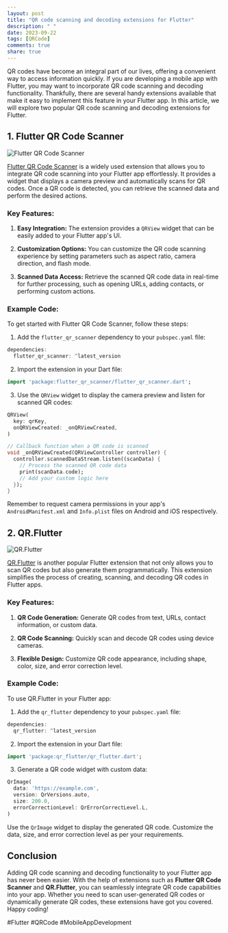 ```yaml
---
layout: post
title: "QR code scanning and decoding extensions for Flutter"
description: " "
date: 2023-09-22
tags: [QRCode]
comments: true
share: true
---
```


QR codes have become an integral part of our lives, offering a convenient way to access information quickly. If you are developing a mobile app with Flutter, you may want to incorporate QR code scanning and decoding functionality. Thankfully, there are several handy extensions available that make it easy to implement this feature in your Flutter app. In this article, we will explore two popular QR code scanning and decoding extensions for Flutter.

## 1. Flutter QR Code Scanner

![Flutter QR Code Scanner](https://images.unsplash.com/photo-1599795999977-9f3aa20c1dbf)

[Flutter QR Code Scanner](https://pub.dev/packages/flutter_qr_scanner) is a widely used extension that allows you to integrate QR code scanning into your Flutter app effortlessly. It provides a widget that displays a camera preview and automatically scans for QR codes. Once a QR code is detected, you can retrieve the scanned data and perform the desired actions.

### Key Features:

1. **Easy Integration:** The extension provides a `QRView` widget that can be easily added to your Flutter app's UI.

2. **Customization Options:** You can customize the QR code scanning experience by setting parameters such as aspect ratio, camera direction, and flash mode.

3. **Scanned Data Access:** Retrieve the scanned QR code data in real-time for further processing, such as opening URLs, adding contacts, or performing custom actions.

### Example Code:

To get started with Flutter QR Code Scanner, follow these steps:

1. Add the `flutter_qr_scanner` dependency to your `pubspec.yaml` file:

```dart
dependencies:
  flutter_qr_scanner: ^latest_version
```

2. Import the extension in your Dart file:

```dart
import 'package:flutter_qr_scanner/flutter_qr_scanner.dart';
```

3. Use the `QRView` widget to display the camera preview and listen for scanned QR codes:

```dart
QRView(
  key: qrKey,
  onQRViewCreated: _onQRViewCreated,
)

// Callback function when a QR code is scanned
void _onQRViewCreated(QRViewController controller) {
  controller.scannedDataStream.listen((scanData) {
    // Process the scanned QR code data
    print(scanData.code);
    // Add your custom logic here
  });
}
```

Remember to request camera permissions in your app's `AndroidManifest.xml` and `Info.plist` files on Android and iOS respectively.

## 2. QR.Flutter

![QR.Flutter](https://images.unsplash.com/photo-1566239767083-aba18c879cdc)

[QR.Flutter](https://pub.dev/packages/qr_flutter) is another popular Flutter extension that not only allows you to scan QR codes but also generate them programmatically. This extension simplifies the process of creating, scanning, and decoding QR codes in Flutter apps.

### Key Features:

1. **QR Code Generation:** Generate QR codes from text, URLs, contact information, or custom data.

2. **QR Code Scanning:** Quickly scan and decode QR codes using device cameras.

3. **Flexible Design:** Customize QR code appearance, including shape, color, size, and error correction level.

### Example Code:

To use QR.Flutter in your Flutter app:

1. Add the `qr_flutter` dependency to your `pubspec.yaml` file:

```dart
dependencies:
  qr_flutter: ^latest_version
```

2. Import the extension in your Dart file:

```dart
import 'package:qr_flutter/qr_flutter.dart';
```

3. Generate a QR code widget with custom data:

```dart
QrImage(
  data: 'https://example.com',
  version: QrVersions.auto,
  size: 200.0,
  errorCorrectionLevel: QrErrorCorrectLevel.L,
)
```

Use the `QrImage` widget to display the generated QR code. Customize the data, size, and error correction level as per your requirements.

## Conclusion

Adding QR code scanning and decoding functionality to your Flutter app has never been easier. With the help of extensions such as **Flutter QR Code Scanner** and **QR.Flutter**, you can seamlessly integrate QR code capabilities into your app. Whether you need to scan user-generated QR codes or dynamically generate QR codes, these extensions have got you covered. Happy coding!

#Flutter #QRCode #MobileAppDevelopment